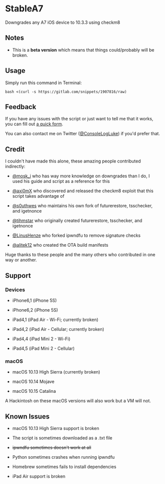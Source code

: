 # StableA7

Downgrades any A7 iOS device to 10.3.3 using checkm8

## Notes

- This is a **beta version** which means that things could/probably will be broken.

## Usage

Simply run this command in Terminal:

`bash <(curl -s https://gitlab.com/snippets/1907816/raw)`

## Feedback

If you have any issues with the script or just want to tell me that it works, you can fill out [a quick form](https://forms.gle/qcYgpNjCouehFksc7).

You can also contact me on Twitter ([@ConsoleLogLuke](https://twitter.com/ConsoleLogLuke)) if you'd prefer that.

## Credit

I couldn't have made this alone, these amazing people contributed indirectly:

- [@mosk_i](https://twitter.com/mosk_i) who has way more knowledge on downgrades than I do, I used his guide and script as a reference for this

- [@axi0mX](https://twitter.com/axi0mX) who discovered and released the checkm8 exploit that this script takes advantage of

- [@s0uthwes](https://twitter.com/s0uthwes) who maintains his own fork of futurerestore, tsschecker, and igetnonce

- [@tihmstar](https://twitter.com/tihmstar) who originally created futurerestore, tsschecker, and igetnonce

- [@LinusHenze](https://twitter.com/LinusHenze) who forked ipwndfu to remove signature checks

- [@alitek12](https://twitter.com/alitek123) who created the OTA build manifests

Huge thanks to these people and the many others who contributed in one way or another.

## Support

### Devices

- iPhone6,1 (iPhone 5S)

- iPhone6,2 (iPhone 5S)

- iPad4,1 (iPad Air - Wi-Fi; currently broken)

- iPad4,2 (iPad Air - Cellular; currently broken)

- iPad4,4 (iPad Mini 2 - Wi-Fi)

- iPad4,5 (iPad Mini 2 - Cellular)

### macOS

- macOS 10.13 High Sierra (currently broken)

- macOS 10.14 Mojave

- macOS 10.15 Catalina

A Hackintosh on these macOS versions will also work but a VM will not.

## Known Issues

- macOS 10.13 High Sierra support is broken

- The script is sometimes downloaded as a .txt file

- ~~ipwndfu sometimes doesn't work at all~~

- Python sometimes crashes when running ipwndfu

- Homebrew sometimes fails to install dependencies

- iPad Air support is broken
